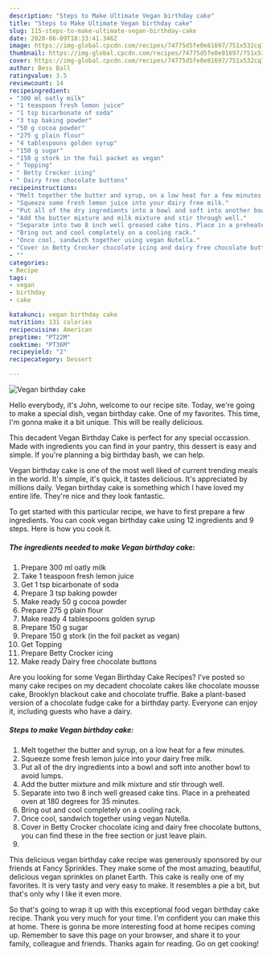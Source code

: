 ```yaml
---
description: "Steps to Make Ultimate Vegan birthday cake"
title: "Steps to Make Ultimate Vegan birthday cake"
slug: 115-steps-to-make-ultimate-vegan-birthday-cake
date: 2020-06-09T18:33:41.346Z
image: https://img-global.cpcdn.com/recipes/74775d5fe0e81697/751x532cq70/vegan-birthday-cake-recipe-main-photo.jpg
thumbnail: https://img-global.cpcdn.com/recipes/74775d5fe0e81697/751x532cq70/vegan-birthday-cake-recipe-main-photo.jpg
cover: https://img-global.cpcdn.com/recipes/74775d5fe0e81697/751x532cq70/vegan-birthday-cake-recipe-main-photo.jpg
author: Bess Ball
ratingvalue: 3.5
reviewcount: 14
recipeingredient:
- "300 ml oatly milk"
- "1 teaspoon fresh lemon juice"
- "1 tsp bicarbonate of soda"
- "3 tsp baking powder"
- "50 g cocoa powder"
- "275 g plain flour"
- "4 tablespoons golden syrup"
- "150 g sugar"
- "150 g stork in the foil packet as vegan"
- " Topping"
- " Betty Crocker icing"
- " Dairy free chocolate buttons"
recipeinstructions:
- "Melt together the butter and syrup, on a low heat for a few minutes."
- "Squeeze some fresh lemon juice into your dairy free milk."
- "Put all of the dry ingredients into a bowl and soft into another bowl to avoid lumps."
- "Add the butter mixture and milk mixture and stir through well."
- "Separate into two 8 inch well greased cake tins. Place in a preheated oven at 180 degrees for 35 minutes."
- "Bring out and cool completely on a cooling rack."
- "Once cool, sandwich together using vegan Nutella."
- "Cover in Betty Crocker chocolate icing and dairy free chocolate buttons, you can find these in the free section or just leave plain."
- ""
categories:
- Recipe
tags:
- vegan
- birthday
- cake

katakunci: vegan birthday cake 
nutrition: 131 calories
recipecuisine: American
preptime: "PT22M"
cooktime: "PT36M"
recipeyield: "2"
recipecategory: Dessert

---
```



![Vegan birthday cake](https://img-global.cpcdn.com/recipes/74775d5fe0e81697/751x532cq70/vegan-birthday-cake-recipe-main-photo.jpg)

Hello everybody, it's John, welcome to our recipe site. Today, we're going to make a special dish, vegan birthday cake. One of my favorites. This time, I'm gonna make it a bit unique. This will be really delicious.

This decadent Vegan Birthday Cake is perfect for any special occassion. Made with ingredients you can find in your pantry, this dessert is easy and simple. If you&#39;re planning a big birthday bash, we can help.

Vegan birthday cake is one of the most well liked of current trending meals in the world. It's simple, it's quick, it tastes delicious. It's appreciated by millions daily. Vegan birthday cake is something which I have loved my entire life. They're nice and they look fantastic.


To get started with this particular recipe, we have to first prepare a few ingredients. You can cook vegan birthday cake using 12 ingredients and 9 steps. Here is how you cook it.

<!--inarticleads1-->

##### The ingredients needed to make Vegan birthday cake:

1. Prepare 300 ml oatly milk
1. Take 1 teaspoon fresh lemon juice
1. Get 1 tsp bicarbonate of soda
1. Prepare 3 tsp baking powder
1. Make ready 50 g cocoa powder
1. Prepare 275 g plain flour
1. Make ready 4 tablespoons golden syrup
1. Prepare 150 g sugar
1. Prepare 150 g stork (in the foil packet as vegan)
1. Get  Topping
1. Prepare  Betty Crocker icing
1. Make ready  Dairy free chocolate buttons


Are you looking for some Vegan Birthday Cake Recipes? I&#39;ve posted so many cake recipes on my decadent chocolate cakes like chocolate mousse cake, Brooklyn blackout cake and chocolate truffle. Bake a plant-based version of a chocolate fudge cake for a birthday party. Everyone can enjoy it, including guests who have a dairy. 

<!--inarticleads2-->

##### Steps to make Vegan birthday cake:

1. Melt together the butter and syrup, on a low heat for a few minutes.
1. Squeeze some fresh lemon juice into your dairy free milk.
1. Put all of the dry ingredients into a bowl and soft into another bowl to avoid lumps.
1. Add the butter mixture and milk mixture and stir through well.
1. Separate into two 8 inch well greased cake tins. Place in a preheated oven at 180 degrees for 35 minutes.
1. Bring out and cool completely on a cooling rack.
1. Once cool, sandwich together using vegan Nutella.
1. Cover in Betty Crocker chocolate icing and dairy free chocolate buttons, you can find these in the free section or just leave plain.
1. 


This delicious vegan birthday cake recipe was generously sponsored by our friends at Fancy Sprinkles. They make some of the most amazing, beautiful, delicious vegan sprinkles on planet Earth. This cake is really one of my favorites. It is very tasty and very easy to make. It resembles a pie a bit, but that&#39;s only why I like it even more. 

So that's going to wrap it up with this exceptional food vegan birthday cake recipe. Thank you very much for your time. I'm confident you can make this at home. There is gonna be more interesting food at home recipes coming up. Remember to save this page on your browser, and share it to your family, colleague and friends. Thanks again for reading. Go on get cooking!
